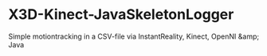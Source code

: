 X3D-Kinect-JavaSkeletonLogger
=============================

Simple motiontracking in a CSV-file via InstantReality, Kinect, OpenNI &amp;amp; Java
